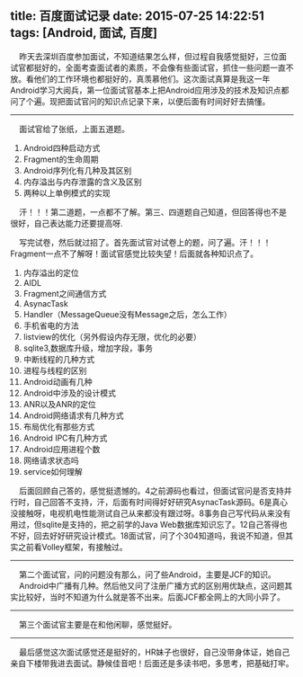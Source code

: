 title: 百度面试记录
date: 2015-07-25 14:22:51
tags: [Android, 面试, 百度]
---
&nbsp;&nbsp;&nbsp;&nbsp;昨天去深圳百度参加面试，不知道结果怎么样，但过程自我感觉挺好，三位面试官都挺好的，全面考查面试者的素质，不会像有些面试官，抓住一些问题一直不放。看他们的工作环境也都挺好的，真羡慕他们。这次面试真算是我这一年Android学习大阅兵，第一位面试官基本上把Android应用涉及的技术及知识点都问了个遍。现把面试官问的知识点记录下来，以便后面有时间好好去搞懂。


----------

&nbsp;&nbsp;&nbsp;&nbsp;面试官给了张纸，上面五道题。

1. Android四种启动方式
2. Fragment的生命周期
3. Android序列化有几种及其区别
4. 内存溢出与内存泄露的含义及区别
5. 两种以上单例模式的实现

&nbsp;&nbsp;&nbsp;&nbsp;汗！！！第二道题，一点都不了解。第三、四道题自己知道，但回答得也不是很好，自己表达能力还要提高呀.


&nbsp;&nbsp;&nbsp;&nbsp;写完试卷，然后就过招了。首先面试官对试卷上的题，问了遍。汗！！！Fragment一点不了解呀！面试官感觉比较失望！后面就各种知识点了。

1. 内存溢出的定位
2. AIDL
3. Fragment之间通信方式
4. AsynacTask
5. Handler（MessageQueue没有Message之后，怎么工作）
6. 手机省电的方法
7. listview的优化（另外假设内存无限，优化的必要）
8. sqlite3,数据库升级，增加字段，事务
9. 中断线程的几种方式
10. 进程与线程的区别
11. Android动画有几种
12. Android中涉及的设计模式
13. ANR以及ANR的定位
14. Android网络请求有几种方式
15. 布局优化有那些方式
16. Android IPC有几种方式
17. Android应用进程个数
18. 网络请求状态吗
19. service如何理解


&nbsp;&nbsp;&nbsp;&nbsp;后面回顾自己答的，感觉挺遗憾的。4之前源码也看过，但面试官问是否支持并行时，自己回答不支持，汗，后面有时间得好好研究AsynacTask源码。6是真心没接触呀，电视机电性能测试自己从来都没有跟过呀。8事务自己写代码从来没有用过，但sqlite是支持的，把之前学的Java Web数据库知识忘了。12自己答得也不好，回去好好研究设计模式。18面试官，问了个304知道吗，我说不知道，但其实之前看Volley框架，有接触过。



----------

&nbsp;&nbsp;&nbsp;&nbsp;第二个面试官，问的问题没有那么，问了些Android，主要是JCF的知识。
&nbsp;&nbsp;&nbsp;&nbsp;Android中广播有几种。然后他又问了注册广播方式的区别用优缺点，这问题其实比较好，当时不知道为什么就是答不出来。后面JCF都全网上的大同小异了。


----------
&nbsp;&nbsp;&nbsp;&nbsp;第三个面试官主要是在和他闲聊，感觉挺好。



----------
&nbsp;&nbsp;&nbsp;&nbsp;最后感觉这次面试感觉还是挺好的，HR妹子也很好，自己没带身体证，她自己亲自下楼带我进去面试。静候佳音吧！后面还是多读书吧，多思考，把基础打牢。
